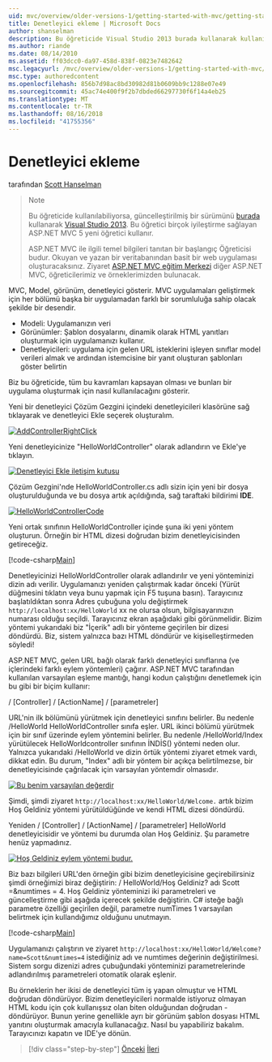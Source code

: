 ```yaml
---
uid: mvc/overview/older-versions-1/getting-started-with-mvc/getting-started-with-mvc-part2
title: Denetleyici ekleme | Microsoft Docs
author: shanselman
description: Bu öğreticide Visual Studio 2013 burada kullanarak kullanılabiliyorsa, güncelleştirilmiş bir sürüm. Yeni t birçok iyileştirme sağlayan ASP.NET MVC 5 öğreticide...
ms.author: riande
ms.date: 08/14/2010
ms.assetid: ff03dcc0-da97-458d-838f-0823e7482642
msc.legacyurl: /mvc/overview/older-versions-1/getting-started-with-mvc/getting-started-with-mvc-part2
msc.type: authoredcontent
ms.openlocfilehash: 856b7d98ac8bd30982d81b0609bb9c1288e07e49
ms.sourcegitcommit: 45ac74e400f9f2b7dbded66297730f6f14a4eb25
ms.translationtype: MT
ms.contentlocale: tr-TR
ms.lasthandoff: 08/16/2018
ms.locfileid: "41755356"
---
```

<a name="adding-a-controller"></a>Denetleyici ekleme
====================
tarafından [Scott Hanselman](https://github.com/shanselman)

> > [!NOTE]
> > Bu öğreticide kullanılabiliyorsa, güncelleştirilmiş bir sürümünü [burada](../../getting-started/introduction/getting-started.md) kullanarak [Visual Studio 2013](https://www.microsoft.com/visualstudio/eng/2013-downloads). Bu öğretici birçok iyileştirme sağlayan ASP.NET MVC 5 yeni öğretici kullanır.
> 
> 
> ASP.NET MVC ile ilgili temel bilgileri tanıtan bir başlangıç Öğreticisi budur. Okuyan ve yazan bir veritabanından basit bir web uygulaması oluşturacaksınız. Ziyaret [ASP.NET MVC eğitim Merkezi](../../../index.md) diğer ASP.NET MVC, öğreticilerimiz ve örneklerimizden bulunacak.


MVC, Model, görünüm, denetleyici gösterir. MVC uygulamaları geliştirmek için her bölümü başka bir uygulamadan farklı bir sorumluluğa sahip olacak şekilde bir desendir.

- Modeli: Uygulamanızın veri
- Görünümler: Şablon dosyalarını, dinamik olarak HTML yanıtları oluşturmak için uygulamanızı kullanır.
- Denetleyicileri: uygulama için gelen URL isteklerini işleyen sınıflar model verileri almak ve ardından istemcisine bir yanıt oluşturan şablonları göster belirtin

Biz bu öğreticide, tüm bu kavramları kapsayan olması ve bunları bir uygulama oluşturmak için nasıl kullanılacağını gösterir.

Yeni bir denetleyici Çözüm Gezgini içindeki denetleyicileri klasörüne sağ tıklayarak ve denetleyici Ekle seçerek oluşturalım.

[![AddControllerRightClick](getting-started-with-mvc-part2/_static/image2.png)](getting-started-with-mvc-part2/_static/image1.png)

Yeni denetleyicinize "HelloWorldController" olarak adlandırın ve Ekle'ye tıklayın.

[![Denetleyici Ekle iletişim kutusu](getting-started-with-mvc-part2/_static/image4.png)](getting-started-with-mvc-part2/_static/image3.png)

Çözüm Gezgini'nde HelloWorldController.cs adlı sizin için yeni bir dosya oluşturulduğunda ve bu dosya artık açıldığında, sağ taraftaki bildirimi **IDE**.

[![HelloWorldControllerCode](getting-started-with-mvc-part2/_static/image6.png)](getting-started-with-mvc-part2/_static/image5.png)

Yeni ortak sınıfının HelloWorldController içinde şuna iki yeni yöntem oluşturun. Örneğin bir HTML dizesi doğrudan bizim denetleyicisinden getireceğiz.

[!code-csharp[Main](getting-started-with-mvc-part2/samples/sample1.cs)]

Denetleyicinizi HelloWorldController olarak adlandırılır ve yeni yönteminizi dizin adı verilir. Uygulamanızı yeniden çalıştırmak kadar önceki (Yürüt düğmesini tıklatın veya bunu yapmak için F5 tuşuna basın). Tarayıcınız başlatıldıktan sonra Adres çubuğuna yolu değiştirmek `http://localhost:xx/HelloWorld` xx ne olursa olsun, bilgisayarınızın numarası olduğu seçildi. Tarayıcınız ekran aşağıdaki gibi görünmelidir. Bizim yöntemi yukarıdaki biz "İçerik" adlı bir yönteme geçirilen bir dizesi döndürdü. Biz, sistem yalnızca bazı HTML döndürür ve kişiselleştirmeden söyledi!

ASP.NET MVC, gelen URL bağlı olarak farklı denetleyici sınıflarına (ve içlerindeki farklı eylem yöntemleri) çağırır. ASP.NET MVC tarafından kullanılan varsayılan eşleme mantığı, hangi kodun çalıştığını denetlemek için bu gibi bir biçim kullanır:

/ [Controller] / [ActionName] / [parametreler]

URL'nin ilk bölümünü yürütmek için denetleyici sınıfını belirler. Bu nedenle /HelloWorld HelloWorldController sınıfa eşler. URL ikinci bölümü yürütmek için bir sınıf üzerinde eylem yöntemini belirler. Bu nedenle /HelloWorld/Index yürütülecek HelloWorldcontroller sınıfının İNDİS() yöntemi neden olur. Yalnızca yukarıdaki /HelloWorld ve dizin örtük yöntemi ziyaret etmek vardı, dikkat edin. Bu durum, "Index" adlı bir yöntem bir açıkça belirtilmezse, bir denetleyicisinde çağrılacak için varsayılan yöntemdir olmasıdır.

[![Bu benim varsayılan değerdir](getting-started-with-mvc-part2/_static/image8.png)](getting-started-with-mvc-part2/_static/image7.png)

Şimdi, şimdi ziyaret `http://localhost:xx/HelloWorld/Welcome.` artık bizim Hoş Geldiniz yöntemi yürütüldüğünde ve kendi HTML dizesi döndürdü.

Yeniden / [Controller] / [ActionName] / [parametreler] HelloWorld denetleyicisidir ve yöntemi bu durumda olan Hoş Geldiniz. Şu parametre henüz yapmadınız.

[![Hoş Geldiniz eylem yöntemi budur.](getting-started-with-mvc-part2/_static/image10.png)](getting-started-with-mvc-part2/_static/image9.png)

Biz bazı bilgileri URL'den örneğin gibi bizim denetleyicisine geçirebilirsiniz şimdi örneğimizi biraz değiştirin: / HelloWorld/Hoş Geldiniz? adı Scott =&amp;numtimes = 4. Hoş Geldiniz yönteminizi iki parametreleri ve güncelleştirme gibi aşağıda içerecek şekilde değiştirin. C# isteğe bağlı parametre özelliği geçirilen değil, parametre numTimes 1 varsayılan belirtmek için kullandığımız olduğunu unutmayın.

[!code-csharp[Main](getting-started-with-mvc-part2/samples/sample2.cs)]

Uygulamanızı çalıştırın ve ziyaret `http://localhost:xx/HelloWorld/Welcome?name=Scott&numtimes=4` istediğiniz adı ve numtimes değerinin değiştirilmesi. Sistem sorgu dizenizi adres çubuğundaki yönteminizi parametrelerinde adlandırılmış parametreleri otomatik olarak eşlenir.

Bu örneklerin her ikisi de denetleyici tüm iş yapan olmuştur ve HTML doğrudan döndürüyor. Bizim denetleyicileri normalde istiyoruz olmayan HTML kodu için çok kullanışsız olan biten olduğundan doğrudan - döndürüyor. Bunun yerine genellikle ayrı bir görünüm şablon dosyası HTML yanıtını oluşturmak amacıyla kullanacağız. Nasıl bu yapabiliriz bakalım. Tarayıcınızı kapatın ve IDE'ye dönün.

> [!div class="step-by-step"]
> [Önceki](getting-started-with-mvc-part1.md)
> [İleri](getting-started-with-mvc-part3.md)
